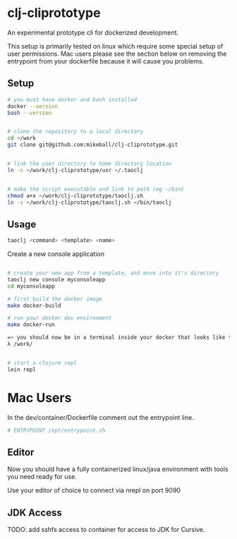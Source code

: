 # clj-cliprototype
An experimental prototype cli for dockerized development.

This setup is primarily tested on linux which require some
special setup of user permissions. Mac users please
see the section below on removing the entrypoint from 
your dockerfile because it will cause you problems.



## Setup

```bash
# you must have docker and bash installed
docker --version
bash --version


# clone the repository to a local directory
cd ~/work
git clone git@github.com:mikeball/clj-cliprototype.git


# link the user directory to home directory location
ln -s ~/work/clj-cliprototype/usr ~/.taoclj


# make the script executable and link to path (eg ~/bin)
chmod a+x ~/work/clj-cliprototype/taoclj.sh
ln -s ~/work/clj-cliprototype/taoclj.sh ~/bin/taoclj
```





## Usage
```bash
taoclj <command> <template> <name>
```

Create a new console application
```bash

# create your new app from a template, and move into it's directory
taoclj new console myconsoleapp
cd myconsoleapp

# first build the docker image
make docker-build

# run your docker dev environment
make docker-run

=> you should now be in a terminal inside your docker that looks like this
λ /work/


# start a clojure repl
lein repl

```



# Mac Users

In the dev/container/Dockerfile comment out the entrypoint line.

```bash
# ENTRYPOINT /opt/entrypoint.sh
```



## Editor

Now you should have a fully containerized linux/java environment with tools you need ready for use.

Use your editor of choice to connect via nrepl on port 9090



## JDK Access
TODO: add sshfs access to container for access to JDK for Cursive.




